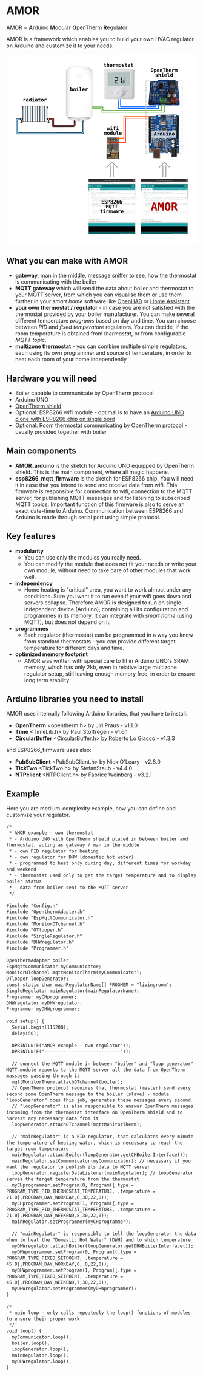 # AMOR
AMOR = **A**rduino **M**odular **O**penTherm **R**egulator

AMOR is a framework which enables you to build your own HVAC regulator on Arduino and customize it to your needs.

![Example schematic of HVAC system with AMOR](schematic_1_homepage.png)

## What you can make with AMOR
- **gateway**, man in the middle, message sniffer to see, how the thermostat is communicating with the boiler
- **MQTT gateway** which will send the data about boiler and thermostat to your MQTT server, from which you can visualise them or use them further in your *smart home* software like [OpenHAB](https://www.openhab.org) or [Home Assistant](https://www.home-assistant.io)
- **your own thermostat / regulator** - in case you are not satisfied with the thermostat provided by your boiler manufacturer. You can make several different temperature *programs* based on day and time. You can choose between *PID* and *fixed temperature* regulators. You can decide, if the room temperature is obtained from *thermostat*, or from configurable *MQTT topic*.
- **multizone thermostat** - you can combine multiple simple regulators, each using its own programmer and source of temperature, in order to heat each room of your home independently

## Hardware you will need
- Boiler capable to communicate by OpenTherm protocol
- Arduino UNO
- [OpenTherm shield](https://www.tindie.com/products/jiripraus/opentherm-gateway-arduino-shield)
- Optional: ESP8266 wifi module - optimal is to have an [Arduino UNO clone with ESP8266 chip on single bord](https://www.laskakit.cz/arduino-uno-wifi-atmega328p-esp8266-4mb)
- Optional: Room thermostat communicating by OpenTherm protocol - usually provided together with boiler

## Main components
- **AMOR_arduino** is the sketch for Arduino UNO equipped by OpenTherm shield. This is the main component, where all magic happens.
- **esp8266_mqtt_firmware** is the sketch for ESP8266 chip. You will need it in case that you intend to send and receive data from wifi. This firmware is responsible for connection to wifi, connection to the MQTT server, for publishing MQTT messages and for listening to subscribed MQTT topics. Important function of this firmware is also to serve an exact date-time to Arduino. Communication between ESP8266 and Arduino is made through serial port using simple protocol.

## Key features
- **modularity**
  - You can use only the modules you really need.
  - You can modify the module that does not fit your needs or write your own module, without need to take care of other modules that work well.
- **independency**
  - Home heating is "critical" area, you want to work almost under any conditions. Sure you want it to run even if your wifi goes down and servers collapse. Therefore AMOR is designed to run on single independent device (Arduino), containing all its configuration and programmes in its memory. It can integrate with *smart home* (using MQTT), but does not depend on it.
- **programmes**
  - Each regulator (thermostat) can be programmed in a way you know from standard thermostats - you can provide different target temperature for different days and time.
- **optimized memory footprint**
  - AMOR was written with special care to fit in Arduino UNO's SRAM memory, which has only 2kb, even in relative large multizone regulator setup, still leaving enough memory free, in order to ensure long term stability

## Arduino libraries you need to install
AMOR uses internally following Arduino libraries, that you have to install:
- **OpenTherm** <opentherm.h> by Jiri Praus - v1.1.0
- **Time** <TimeLib.h> by Paul Stoffregen - v1.6.1
- **CircularBuffer** <CircularBuffer.h> by Roberto Lo Giacco - v1.3.3

and ESP8266_firmware uses also:
- **PubSubClient** <PubSubClient.h> by Nick O'Leary - v2.8.0
- **TickTwo** <TickTwo.h> by StefanStaub - v4.4.0 
- **NTPclient** <NTPClient.h> by Fabrice Weinberg - v3.2.1

## Example
Here you are medium-complexity example, how you can define and customize your regulator. 
```
/*
 * AMOR example - own thermostat
 * - Arduino UNO with OpenTherm shield placed in between boiler and thermostat, acting as gateway / man in the middle
 * - own PID regulator for heating
 * - own regulator for DHW (domestic hot water)
 * - programmed to heat only during day, different times for workday and weekend
 * - thermostat used only to get the target temperature and to display boiler status 
 * - data from boiler sent to the MQTT server
 */

#include "Config.h"
#include "OpenthermAdapter.h"
#include "EspMqttCommunicator.h"
#include "MonitorOTchannel.h"
#include "OTlooper.h"
#include "SingleRegulator.h"
#include "DHWregulator.h"
#include "Programmer.h"

OpenthermAdapter boiler;
EspMqttCommunicator myCommunicator;
MonitorOTchannel mqttMonitorTherm(myCommunicator);
OTlooper loopGenerator;
const static char mainRegulatorName[] PROGMEM = "livingroom";
SingleRegulator mainRegulator(mainRegulatorName);
Programmer myCHprogrammer;
DHWregulator myDHWregulator;
Programmer myDHWprogrammer;

void setup() {
  Serial.begin(115200);
  delay(50);

  DPRINTLN(F("AMOR example - own regulator"));
  DPRINTLN(F("----------------------------"));
  
  // connect the MQTT module in between "boiler" and "loop generator"- MQTT module reports to the MQTT server all the data from OpenTherm massages passing through it
  mqttMonitorTherm.attachOTchannel(boiler);
  // OpenTherm protocol requires that thermostat (master) send every second some OpenTherm message to the boiler (slave) - module "loopGenerator" does this job, generates these messages every second
  // "loopGenerator" is also responsible to answer OpenTherm messages incoming from the thermostat interface on OpenTherm shield and to harvest any necessary data from it
  loopGenerator.attachOTchannel(mqttMonitorTherm);
  
  // "mainRegulator" is a PID regulator, that calculates every minute the temperature of heating water, which is necessary to reach the target room temperature
  mainRegulator.attachBoiler(loopGenerator.getCHBoilerInterface());
  mainRegulator.setCommunicator(myCommunicator); // necessary if you want the regulator to publish its data to MQTT server
  loopGenerator.registerDataListener(mainRegulator); // loopGenerator serves the target temperature from the thermostat
  myCHprogrammer.setProgram(0, Program({.type = PROGRAM_TYPE_PID_THERMOSTAT_TEMPERATURE, .temperature = 21.0},PROGRAM_DAY_WORKDAY,6,30,22,0));
  myCHprogrammer.setProgram(1, Program({.type = PROGRAM_TYPE_PID_THERMOSTAT_TEMPERATURE, .temperature = 21.0},PROGRAM_DAY_WEEKEND,8,30,22,0));
  mainRegulator.setProgrammer(myCHprogrammer);
  
  // "mainRegulator" is responsible to tell the loopGenerator the data when to heat the "Domestic Hot Water" (DWH) and to which temperature
  myDHWregulator.attachBoiler(loopGenerator.getDHWBoilerInterface());
  myDHWprogrammer.setProgram(0, Program({.type = PROGRAM_TYPE_FIXED_SETPOINT, .temperature = 45.0},PROGRAM_DAY_WORKDAY,6, 0,22,0));
  myDHWprogrammer.setProgram(1, Program({.type = PROGRAM_TYPE_FIXED_SETPOINT, .temperature = 45.0},PROGRAM_DAY_WEEKEND,7,30,22,0));
  myDHWregulator.setProgrammer(myDHWprogrammer);
}

/*
 * main loop - only calls repeatedly the loop() functions of modules to ensure their proper work
 */
void loop() {
  myCommunicator.loop();
  boiler.loop();
  loopGenerator.loop();
  mainRegulator.loop();
  myDHWregulator.loop();
}
```
